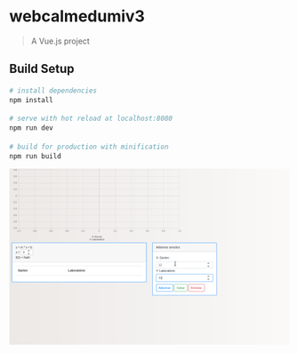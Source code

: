 
# webcalmedumiv3

> A Vue.js project

## Build Setup

``` bash
# install dependencies
npm install

# serve with hot reload at localhost:8080
npm run dev

# build for production with minification
npm run build
```

![Gif](https://raw.githubusercontent.com/BrendonHenrique/Linear-Regression-Calculator/master/Peek%20v1.gif)




